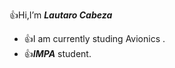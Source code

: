 👍Hi,I’m _**Lautaro Cabeza**_
* 👍I am currently studing Avionics .
* 👍***IMPA*** student.  
   

      
      
  
